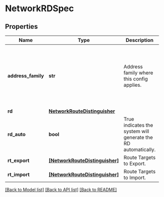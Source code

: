 # NetworkRDSpec

## Properties
Name | Type | Description | Notes
------------ | ------------- | ------------- | -------------
**address_family** | **str** | Address family where this config applies. | [optional]  if omitted the server will use the default value of "ipv4-unicast"
**rd** | [**NetworkRouteDistinguisher**](NetworkRouteDistinguisher.md) |  | [optional] 
**rd_auto** | **bool** | True indicates the system will generate the RD automatically. | [optional] 
**rt_export** | [**[NetworkRouteDistinguisher]**](NetworkRouteDistinguisher.md) | Route Targets to Export. | [optional] 
**rt_import** | [**[NetworkRouteDistinguisher]**](NetworkRouteDistinguisher.md) | Route Targets to Import. | [optional] 

[[Back to Model list]](../README.md#documentation-for-models) [[Back to API list]](../README.md#documentation-for-api-endpoints) [[Back to README]](../README.md)


